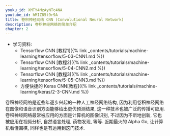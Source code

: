 ```yaml
---
youku_id: XMTY4MzAyNTc4NA
youtube_id: hMIZ85t9r9A
title: 卷积神经网络 CNN (Convolutional Neural Network)
description: 卷积神经网络的简单介绍
chapter: 2
---
```

* 学习资料: 
  * Tensorflow CNN [教程1]({% link _contents/tutorials/machine-learning/tensorflow/5-03-CNN1.md %})
  * Tensorflow CNN [教程2]({% link _contents/tutorials/machine-learning/tensorflow/5-04-CNN2.md %})
  * Tensorflow CNN [教程3]({% link _contents/tutorials/machine-learning/tensorflow/5-05-CNN3.md %})
  * 方便快捷的 Keras CNN[教程]({% link _contents/tutorials/machine-learning/keras/2-3-CNN.md %})


卷积神经网络是近些年逐步兴起的一种人工神经网络结构, 因为利用卷积神经网络在图像和语音识别方面能够给出更优预测结果, 这一种技术也被广泛的传播可应用. 卷积神经网络最常被应用的方面是计算机的图像识别, 不过因为不断地创新, 它也被应用在视频分析, 自然语言处理, 药物发现, 等等. 近期最火的 Alpha Go, 让计算机看懂围棋, 同样也是有运用到这门技术.

